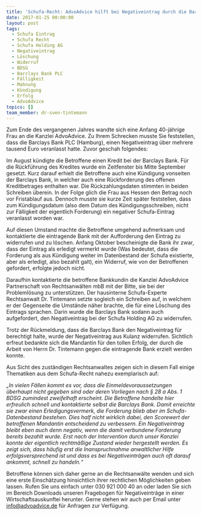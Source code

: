 ```yaml
---
title: 'Schufa-Recht: AdvoAdvice hilft bei Negativeintrag durch die Barclays Bank'
date: 2017-01-25 00:00:00
layout: post
tags:
  - Schufa Eintrag
  - Schufa Recht
  - Schufa Holding AG
  - Negativeintrag
  - Löschung
  - Widerruf
  - BDSG
  - Barclays Bank PLC
  - Fälligkeit
  - Mahnung
  - Kündigung
  - Erfolg
  - AdvoAdvice
topics: []
team_member: dr-sven-tintemann
---
```



Zum Ende des vergangenen Jahres wandte sich eine Anfang 40-jährige Frau an die Kanzlei AdvoAdvice. Zu Ihrem Schrecken musste Sie feststellen, dass die Barclays Bank PLC (Hamburg), einen Negativeintrag über mehrere tausend Euro veranlasst hatte. Zuvor geschah folgendes:

Im August kündigte die Betroffene einen Kredit bei der Barclays Bank. Für die Rückführung des Kredites wurde ein Zeitfenster bis Mitte September gesetzt. Kurz darauf erhielt die Betroffene auch eine Kündigung vonseiten der Barclays Bank, in welcher auch eine Rückforderung des offenen Kreditbetrages enthalten war. Die Rückzahlungsdaten stimmten in beiden Schreiben überein. In der Folge glich die Frau aus Hessen den Betrag noch vor Fristablauf aus. Dennoch musste sie kurze Zeit später feststellen, dass zum Kündigungsdatum (also dem Datum des Kündigungsschreiben, nicht zur Fälligkeit der eigentlich Forderung) ein negativer Schufa-Eintrag veranlasst worden war.

Auf diesen Umstand machte die Betroffene umgehend aufmerksam und kontaktierte die eintragende Bank mit der Aufforderung den Eintrag zu widerrufen und zu löschen. Anfang Oktober bescheinigte die Bank ihr zwar, dass der Eintrag als erledigt vermerkt wurde (Was bedeutet, dass die Forderung als aus Kündigung weiter im Datenbestand der Schufa existierte, aber als erledigt, also bezahlt galt), ein Widerruf, wie von der Betroffenen gefordert, erfolgte jedoch nicht.

Daraufhin kontaktierte die betroffene Bankkundin die Kanzlei AdvoAdvice Partnerschaft von Rechtsanwälten mbB mit der Bitte, sie bei der Problemlösung zu unterstützen. Der hausinterne Schufa-Experte Rechtsanwalt Dr. Tintemann setzte sogleich ein Schreiben auf, in welchem er der Gegenseite die Umstände näher brachte, die für eine Löschung des Eintrags sprachen. Darin wurde die Barclays Bank sodann auch aufgefordert, den Negativeintrag bei der Schufa Holding AG zu widerrufen.

Trotz der Rückmeldung, dass die Barclays Bank den Negativeintrag für berechtigt halte, wurde der Negativeintrag aus Kulanz widerrufen. Sichtlich erfreut bedankte sich die Mandantin für den tollen Erfolg, der durch die Arbeit von Herrn Dr. Tintemann gegen die eintragende Bank erzielt werden konnte.

Aus Sicht des zuständigen Rechtsanwaltes zeigen sich in diesem Fall einige Thematiken aus dem Schufa-Recht nahezu exemplarisch auf:

*„In vielen Fällen kommt es vor, dass die Einmeldevoraussetzungen überhaupt nicht gegeben sind oder deren Vorliegen nach § 28 a Abs. 1 BDSG zumindest zweifelhaft erscheint. Die Betroffene handelte hier erfreulich schnell und kontaktierte selbst die Barclays Bank. Damit erreichte sie zwar einen Erledigungsvermerk, die Forderung blieb aber im Schufa-Datenbestand bestehen. Dies half nicht wirklich dabei, den Scorewert der betroffenen Mandantin entscheidend zu verbessern. Ein Negativeintrag bleibt eben auch denn negativ, wenn die damit verbundene Forderung bereits bezahlt wurde. Erst nach der Intervention durch unser Kanzlei konnte der eigentlich rechtmäßige Zustand wieder hergestellt werden. Es zeigt sich, dass häufig erst die Inanspruchnahme anwaltlicher Hilfe erfolgsversprechend ist und dass es bei Negativeinträgen auch oft darauf ankommt, schnell zu handeln.“*

Betroffene können sich daher gerne an die Rechtsanwälte wenden und sich eine erste Einschätzung hinsichtlich ihrer rechtlichen Möglichkeiten geben lassen. Rufen Sie uns einfach unter 030 921 000 40 an oder laden Sie sich im Bereich Downloads unseren Fragebogen für Negativeinträge in einer Wirtschaftsauskunftei herunter. Gerne stehen wir auch per Email unter info@advoadvice.de für Anfragen zur Verfügung.
